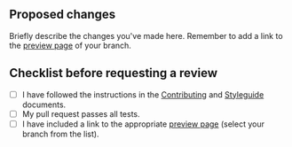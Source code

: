 ## Proposed changes

Briefly describe the changes you've made here. Remember to add a link to the [preview page](https://csc-guide-preview.rahtiapp.fi/origin/) of your branch.

## Checklist before requesting a review

- [ ] I have followed the instructions in the [Contributing](../CONTRIBUTING.md) and [Styleguide](../STYLEGUIDE.md) documents.
- [ ] My pull request passes all tests.
- [ ] I have included a link to the appropriate [preview page](https://csc-guide-preview.rahtiapp.fi/origin/) (select your branch from the list).
